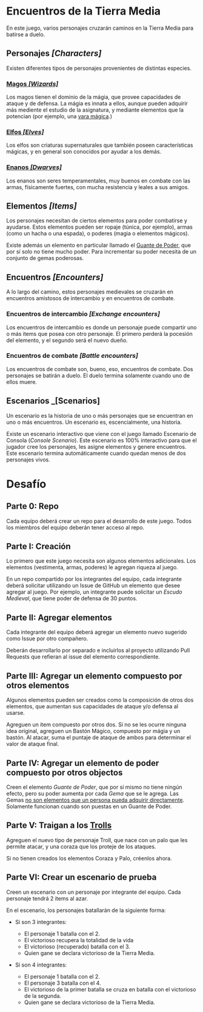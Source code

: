 # Encuentros de la Tierra Media

En este juego, varios personajes cruzarán caminos en la Tierra Media para batirse a duelo.

## Personajes _[Characters]_

Existen diferentes tipos de personajes provenientes de distintas especies.

### [Magos _[Wizards]_](https://lotr.fandom.com/wiki/Gandalf)

Los magos tienen el dominio de la mágia, que provee capacidades de ataque y de defensa. La mágia es innata a ellos, aunque pueden adquirir más mediente el estudio de la asignatura, y mediante elementos que la potencian (por ejemplo, una [vara mágica](https://www.amazon.com/Harry-Potter-Elder-Wand-illuminating/dp/B007Z0O0BI/ref=pd_day0_hl_21_2/138-2245974-8929718?_encoding=UTF8&pd_rd_i=B007Z0O0BI&pd_rd_r=1f8fc491-9554-4f41-8579-fb61f109ea27&pd_rd_w=Tgy2Z&pd_rd_wg=HGVYt&pf_rd_p=ad07871c-e646-4161-82c7-5ed0d4c85b07&pf_rd_r=SJBGNBVTJE7XNZ5DXX5G&psc=1&refRID=SJBGNBVTJE7XNZ5DXX5G).)

### [Elfos _[Elves]_](https://lotr.fandom.com/wiki/Elves)

Los elfos son criaturas supernaturales que también poseen características mágicas, y en general son conocidos por ayudar a los demás.

### [Enanos _[Dwarves]_](https://lotr.fandom.com/wiki/Dwarves)

Los enanos son seres temperamentales, muy buenos en combate con las armas, físicamente fuertes, con mucha resistencia y leales a sus amigos.

## Elementos _[Items]_

Los personajes necesitan de ciertos elementos para poder combatirse y ayudarse. Estos elementos pueden ser ropaje (túnica, por ejemplo), armas (como un hacha o una espada), o poderes (magia o elementos mágicos).

Existe además un elemento en particular llamado el [Guante de Poder](https://www.amazon.co.uk/Supmaker-Infinity-Gauntlet-Avengers-Halloween/dp/B07Q249RF7), que por sí solo no tiene mucho poder. Para incrementar su poder necesita de un conjunto de gemas poderosas.

## Encuentros _[Encounters]_

A lo largo del camino, estos personajes medievales se cruzarán en encuentros amistosos de intercambio y en encuentros de combate.

### Encuentros de intercambio _[Exchange encounters]_

Los encuentros de intercambio es donde un personaje puede compartir uno o más items que posea con otro personaje. El primero perderá la pocesión del elemento, y el segundo será el nuevo dueño.

### Encuentros de combate _[Battle encounters]_

Los encuentros de combate son, bueno, eso, encuentros de combate. Dos personajes se batirán a duelo. El duelo termina solamente cuando uno de ellos muere.

## Escenarios _[Scenarios]

Un escenario es la historia de uno o más personajes que se encuentran en uno o más encuentros. Un escenario es, escencialmente, una historia.

Existe un escenario interactivo que viene con el juego llamado Escenario de Consola (_Console Scenario_). Este escenario es 100% interactivo para que el jugador cree los personajes, les asigne elementos y genere encuentros. Este escenario termina automáticamente cuando quedan menos de dos personajes vivos.

# Desafío

## Parte 0: Repo

Cada equipo deberá crear un repo para el desarrollo de este juego. Todos los miembros del equipo deberán tener acceso al repo.

## Parte I: Creación

Lo primero que este juego necesita son algunos elementos adicionales. Los elementos (vestimenta, armas, poderes) le agregan riqueza al juego. 

En un repo compartido por los integrantes del equipo, cada integrante deberá solicitar utilizando un Issue de GitHub un elemento que desee agregar al juego. Por ejemplo, un integrante puede solicitar un _Escudo Medieval_, que tiene poder de defensa de 30 puntos.

## Parte II: Agregar elementos

Cada integrante del equipo deberá agregar un elemento nuevo sugerido como Issue por otro compañero. 

Deberán desarrollarlo por separado e incluirlos al proyecto utilizando Pull Requests que refieran al issue del elemento correspondiente.

## Parte III: Agregar un elemento compuesto por otros elementos

Algunos elementos pueden ser creados como la composición de otros dos elementos, que aumentan sus capacidades de ataque y/o defensa al usarse.

Agreguen un item compuesto por otros dos. Si no se les ocurre ninguna idea original, agreguen un Bastón Mágico, compuesto por mágia y un bastón. Al atacar, suma el puntaje de ataque de ambos para determinar el valor de ataque final.

## Parte IV: Agregar un elemento de poder compuesto por otros objectos

Creen el elemento _Guante de Poder_, que por sí mismo no tiene ningún efecto, pero su poder aumenta por cada _Gema_ que se le agrega. Las Gemas <ins>no son elementos que un persona pueda adquirir directamente</ins>. Solamente funcionan cuando son puestas en un Guante de Poder.

## Parte V: Traigan a los [Trolls](https://lotr.fandom.com/wiki/Trolls)

Agreguen el nuevo tipo de personaje Troll, que nace con un palo que les permite atacar, y una coraza que los proteje de los ataques.

Si no tienen creados los elementos Coraza y Palo, créenlos ahora.

## Parte VI: Crear un escenario de prueba

Creen un escenario con un personaje por integrante del equipo. Cada personaje tendrá 2 items al azar.

En el escenario, los personajes batallarán de la siguiente forma:

- Si son 3 integrantes:
    - El personaje 1 batalla con el 2.
    - El victorioso recupera la totalidad de la vida
    - El victorioso (recuperado) batalla con el 3.
    - Quien gane se declara victorioso de la Tierra Media.

- Si son 4 integrantes:
    - El personaje 1 batalla con el 2.
    - El personaje 3 batalla con el 4.
    - El victorioso de la primer batalla se cruza en batalla con el victorioso de la segunda.
    - Quien gane se declara victorioso de la Tierra Media.